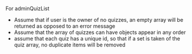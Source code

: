 For adminQuizList
- Assume that if user is the owner of no quizzes, an empty array will be returned as opposed to an error message
- Assume that the array of quizzes can have objects appear in any order
- assume that each quiz has a unique id, so that if a set is taken of the quiz array, no duplicate items will be removed
